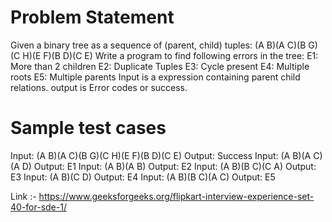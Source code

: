 # Problem Statement
Given a binary tree as a sequence of (parent, child) tuples: (A B)(A C)(B G)(C H)(E F)(B D)(C E) Write a program to find following errors in the tree:
E1: More than 2 children
E2: Duplicate Tuples
E3: Cycle present
E4: Multiple roots
E5: Multiple parents
Input is a expression containing parent child relations. output is Error codes or success.



# Sample test cases
Input: (A B)(A C)(B G)(C H)(E F)(B D)(C E) Output: Success
Input: (A B)(A C)(A D) Output: E1
Input: (A B)(A B) Output: E2
Input: (A B)(B C)(C A) Output: E3
Input: (A B)(C D) Output: E4
Input: (A B)(B C)(A C) Output: E5

Link :- https://www.geeksforgeeks.org/flipkart-interview-experience-set-40-for-sde-1/

